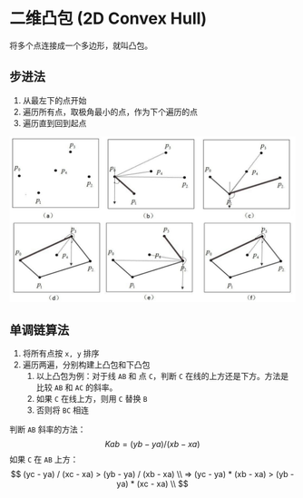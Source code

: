# 二维凸包 (2D Convex Hull)

将多个点连接成一个多边形，就叫凸包。



## 步进法

1. 从最左下的点开始
2. 遍历所有点，取极角最小的点，作为下个遍历的点
3. 遍历直到回到起点

<img src="assets/v2-00262801fbba6191268d0be4a5cfb774_1440w.jpg" alt="img" style="zoom: 67%;" />



## 单调链算法

1. 将所有点按 `x, y` 排序
2. 遍历两遍，分别构建上凸包和下凸包
   1. 以上凸包为例：对于线 `AB` 和 点 `C`，判断 `C` 在线的上方还是下方。方法是比较 `AB` 和 `AC` 的斜率。
   2. 如果 `C` 在线上方，则用 `C` 替换 `B`
   3. 否则将 `BC` 相连

判断 `AB` 斜率的方法：
$$
Kab = (yb - ya) / (xb - xa)
$$
如果 `C` 在 `AB` 上方：
$$
(yc - ya) / (xc - xa) > (yb - ya) / (xb - xa) \\
 => (yc - ya) * (xb - xa) > (yb - ya) * (xc - xa) \\
$$


